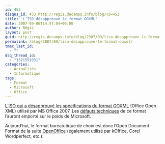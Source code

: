 ```yaml
---
id: 453
disqus_id: 453 http://regis.decamps.info/blog/?p=453
title: 'L’ISO désapprouve le format OOXML'
date: 2007-09-06T14:47:04+00:00
author: Régis
layout: post
guid: http://regis.decamps.info/blog/2007/09/liso-desapprouve-le-format-ooxml/
permalink: /blog/2007/09/liso-desapprouve-le-format-ooxml/
tmac_last_id:
  - ""
dsq_thread_id:
  - "1371551931"
categories:
  - Actualités
  - Informatique
tags:
  - Format
  - Microsoft
  - Office
---
```

[L’ISO qui a désapprouvé les spécifications du format OOXML](http://www.noooxml.org/ballotresults) (Office Open XML) utilisé par MS Office 2007. Les [défauts techniques](http://en.wikipedia.org/wiki/Office_Open_XML#Technical_criticisms) de ce format l’auront emporté sur le poids de Microsoft.

Aujourd’hui, le format bureatutique de choix est donc l’Open Document Format de la suite [OpenOffice](http://www.openoffice.org/) (également utilisé par kOffice, Corel Wordperfect, etc.).
